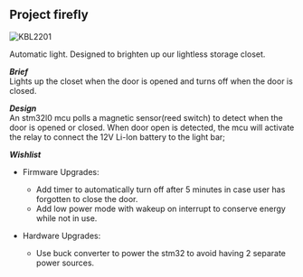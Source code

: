 ## Project firefly  

![KBL2201](https://live.staticflickr.com/65535/52433773094_862f285a39_c.jpg "pcb layout")  

Automatic light. Designed to brighten up our lightless storage closet.

***Brief***  
Lights up the closet when the door is opened and turns off when the door is closed.

***Design***  
An stm32l0 mcu polls a magnetic sensor(reed switch) to detect when the door is opened or closed. When door open is detected, the mcu will activate the relay to connect the 12V Li-Ion battery to the light bar;

***Wishlist***  
* Firmware Upgrades:
    * Add timer to automatically turn off after 5 minutes in case user has forgotten to close the door.
    * Add low power mode with wakeup on interrupt to conserve energy while not in use.

* Hardware Upgrades:
    * Use buck converter to power the stm32 to avoid having 2 separate power sources.
